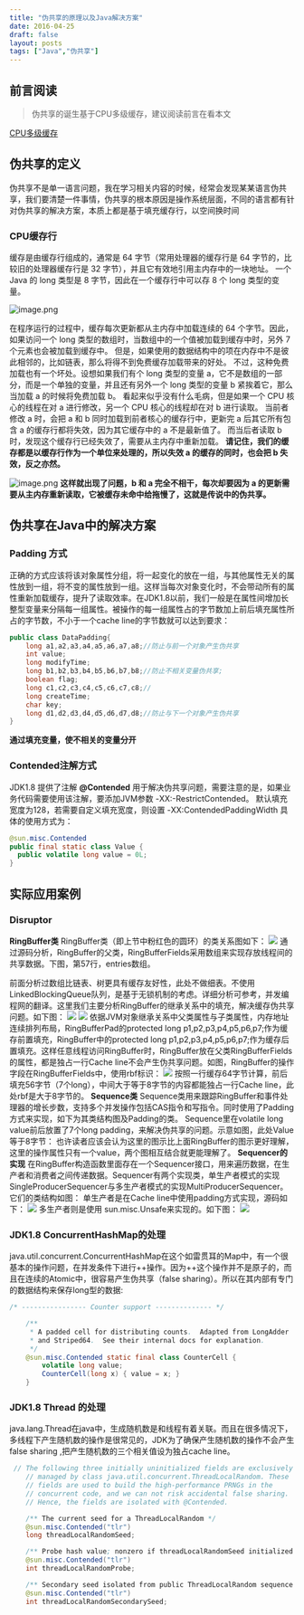 ```yaml
---
title: "伪共享的原理以及Java解决方案"
date: 2016-04-25
draft: false
layout: posts
tags: ["Java","伪共享"]
---
```




## 前言阅读
> 伪共享的诞生基于CPU多级缓存，建议阅读前言在看本文

[CPU多级缓存](https://www.yuque.com/paopao-zpp3r/luswal/zk9eir/edit?toc_node_uuid=2SR9Bpdyr4xEU_lX)

## 伪共享的定义

伪共享不是单一语言问题，我在学习相关内容的时候，经常会发现某某语言伪共享，我们要清楚一件事情，伪共享的根本原因是操作系统层面，不同的语言都有针对伪共享的解决方案，本质上都是基于填充缓存行，以空间换时间
### CPU缓存行
缓存是由缓存行组成的，通常是 64 字节（常用处理器的缓存行是 64 字节的，比较旧的处理器缓存行是 32 字节），并且它有效地引用主内存中的一块地址。
一个 Java 的 long 类型是 8 字节，因此在一个缓存行中可以存 8 个 long 类型的变量。

![image.png](https://raw.githubusercontent.com/Leowuqunqun/img/master/image202305262221226.png)

在程序运行的过程中，缓存每次更新都从主内存中加载连续的 64 个字节。因此，如果访问一个 long 类型的数组时，当数组中的一个值被加载到缓存中时，另外 7 个元素也会被加载到缓存中。
但是，如果使用的数据结构中的项在内存中不是彼此相邻的，比如链表，那么将得不到免费缓存加载带来的好处。
不过，这种免费加载也有一个坏处。设想如果我们有个 long 类型的变量 a，它不是数组的一部分，而是一个单独的变量，并且还有另外一个 long 类型的变量 b 紧挨着它，那么当加载 a 的时候将免费加载 b。
看起来似乎没有什么毛病，但是如果一个 CPU 核心的线程在对 a 进行修改，另一个 CPU 核心的线程却在对 b 进行读取。
当前者修改 a 时，会把 a 和 b 同时加载到前者核心的缓存行中，更新完 a 后其它所有包含 a 的缓存行都将失效，因为其它缓存中的 a 不是最新值了。
而当后者读取 b 时，发现这个缓存行已经失效了，需要从主内存中重新加载。
**请记住，我们的缓存都是以缓存行作为一个单位来处理的，所以失效 a 的缓存的同时，也会把 b 失效，反之亦然。**

![image.png](https://raw.githubusercontent.com/Leowuqunqun/img/master/image202305262221422.png)
**这样就出现了问题，b 和 a 完全不相干，每次却要因为 a 的更新需要从主内存重新读取，它被缓存未命中给拖慢了，这就是传说中的伪共享。**
## 伪共享在Java中的解决方案
### Padding 方式
正确的方式应该将该对象属性分组，将一起变化的放在一组，与其他属性无关的属性放到一组，将不变的属性放到一组。这样当每次对象变化时，不会带动所有的属性重新加载缓存，提升了读取效率。在JDK1.8以前，我们一般是在属性间增加长整型变量来分隔每一组属性。被操作的每一组属性占的字节数加上前后填充属性所占的字节数，不小于一个cache line的字节数就可以达到要求：
```java
public class DataPadding{   
	long a1,a2,a3,a4,a5,a6,a7,a8;//防止与前一个对象产生伪共享 
	int value;  
	long modifyTime;
	long b1,b2,b3,b4,b5,b6,b7,b8;//防止不相关变量伪共享;  
	boolean flag;  
	long c1,c2,c3,c4,c5,c6,c7,c8;// 
	long createTime;   
	char key;   
	long d1,d2,d3,d4,d5,d6,d7,d8;//防止与下一个对象产生伪共享
}
```
**通过填充变量，使不相关的变量分开**
### Contended注解方式
JDK1.8 提供了注解 **@Contended** 用于解决伪共享问题，需要注意的是，如果业务代码需要使用该注解，要添加JVM参数
-XX:-RestrictContended。
默认填充宽度为128，若需要自定义填充宽度，则设置
-XX:ContendedPaddingWidth
具体的使用方式为：
```java
@sun.misc.Contended
public final static class Value {
  public volatile long value = 0L;
}
```
## 实际应用案例
### Disruptor
**RingBuffer类**
RingBuffer类（即上节中粉红色的圆环）的类关系图如下：
![](https://raw.githubusercontent.com/Leowuqunqun/img/master/image202305262221304.png)
通过源码分析，RingBuffer的父类，RingBufferFields采用数组来实现存放线程间的共享数据。下图，第57行，entries数组。

前面分析过数组比链表、树更具有缓存友好性，此处不做细表。不使用LinkedBlockingQueue队列，是基于无锁机制的考虑。详细分析可参考，并发编程网的翻译。这里我们主要分析RingBuffer的继承关系中的填充，解决缓存伪共享问题。如下图： 
![](https://raw.githubusercontent.com/Leowuqunqun/img/master/image202305262222981.png)
![](https://raw.githubusercontent.com/Leowuqunqun/img/master/image202305262222401.png)
依据JVM对象继承关系中父类属性与子类属性，内存地址连续排列布局，RingBufferPad的protected long p1,p2,p3,p4,p5,p6,p7;作为缓存前置填充，RingBuffer中的protected long p1,p2,p3,p4,p5,p6,p7;作为缓存后置填充。这样任意线程访问RingBuffer时，RingBuffer放在父类RingBufferFields的属性，都是独占一行Cache line不会产生伪共享问题。如图，RingBuffer的操作字段在RingBufferFields中，使用rbf标识：
![](https://raw.githubusercontent.com/Leowuqunqun/img/master/image202305262223083.png)
按照一行缓存64字节计算，前后填充56字节（7个long），中间大于等于8字节的内容都能独占一行Cache line，此处rbf是大于8字节的。
**Sequence类**
Sequence类用来跟踪RingBuffer和事件处理器的增长步数，支持多个并发操作包括CAS指令和写指令。同时使用了Padding方式来实现，如下为其类结构图及Padding的类。
Sequence里在volatile long value前后放置了7个long padding，来解决伪共享的问题。示意如图，此处Value等于8字节：
也许读者应该会认为这里的图示比上面RingBuffer的图示更好理解，这里的操作属性只有一个value，两个图相互结合就更能理解了。
**Sequencer的实现**
在RingBuffer构造函数里面存在一个Sequencer接口，用来遍历数据，在生产者和消费者之间传递数据。Sequencer有两个实现类，单生产者模式的实现SingleProducerSequencer与多生产者模式的实现MultiProducerSequencer。它们的类结构如图：
单生产者是在Cache line中使用padding方式实现，源码如下：
![](https://raw.githubusercontent.com/Leowuqunqun/img/master/image202305262223003.png)
多生产者则是使用 sun.misc.Unsafe来实现的。如下图：
![](https://raw.githubusercontent.com/Leowuqunqun/img/master/image202305262223193.png)
### JDK1.8 ConcurrentHashMap的处理
java.util.concurrent.ConcurrentHashMap在这个如雷贯耳的Map中，有一个很基本的操作问题，在并发条件下进行++操作。因为++这个操作并不是原子的，而且在连续的Atomic中，很容易产生伪共享（false sharing）。所以在其内部有专门的数据结构来保存long型的数据:
```java
/* ---------------- Counter support -------------- */

    /**
     * A padded cell for distributing counts.  Adapted from LongAdder
     * and Striped64.  See their internal docs for explanation.
     */
    @sun.misc.Contended static final class CounterCell {
        volatile long value;
        CounterCell(long x) { value = x; }
    }
```
### JDK1.8 Thread 的处理
java.lang.Thread在java中，生成随机数是和线程有着关联。而且在很多情况下，多线程下产生随机数的操作是很常见的，JDK为了确保产生随机数的操作不会产生false sharing ,把产生随机数的三个相关值设为独占cache line。
```java
 // The following three initially uninitialized fields are exclusively
    // managed by class java.util.concurrent.ThreadLocalRandom. These
    // fields are used to build the high-performance PRNGs in the
    // concurrent code, and we can not risk accidental false sharing.
    // Hence, the fields are isolated with @Contended.

    /** The current seed for a ThreadLocalRandom */
    @sun.misc.Contended("tlr")
    long threadLocalRandomSeed;

    /** Probe hash value; nonzero if threadLocalRandomSeed initialized */
    @sun.misc.Contended("tlr")
    int threadLocalRandomProbe;

    /** Secondary seed isolated from public ThreadLocalRandom sequence */
    @sun.misc.Contended("tlr")
    int threadLocalRandomSecondarySeed;
```
